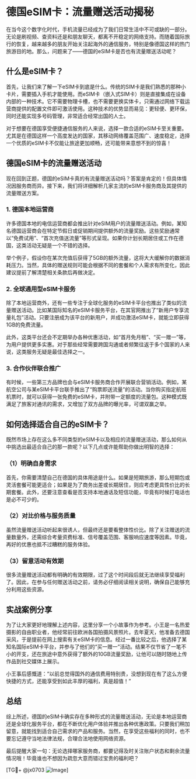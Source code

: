 # 德国eSIM卡：流量赠送活动揭秘

在当今这个数字化时代，手机流量已经成为了我们日常生活中不可或缺的一部分。无论是刷视频、查资料还是和朋友聊天，都离不开稳定的网络支持。而随着国际旅行的恢复，越来越多的朋友开始关注起海外的通信服务，特别是像德国这样的热门旅游目的地。那么，问题来了——德国的eSIM卡是否也有流量赠送活动呢？

## 什么是eSIM卡？

首先，让我们来了解一下eSIM卡到底是什么。传统的SIM卡是我们熟悉的那种小卡片，需要插入手机才能使用。而eSIM卡（嵌入式SIM卡）则是直接集成在设备内部的一种技术。它不需要物理卡槽，也不需要更换实体卡，只需通过网络下载运营商提供的配置文件即可激活使用。这种技术的优势显而易见：更轻便、更环保，同时还能实现多号码管理，非常适合经常出国的人士。

对于想要在德国享受便捷通信服务的人来说，选择一款合适的eSIM卡至关重要。尤其是在德国这样一个高度发达的国家，其移动网络覆盖范围广、速度稳定，选择一个优质的eSIM卡不仅能让旅途更加顺畅，还可能带来意想不到的惊喜！

## 德国eSIM卡的流量赠送活动

现在回到正题，德国的eSIM卡真的有流量赠送活动吗？答案是肯定的！但具体情况因服务商而异。接下来，我们将详细解析几家主流的eSIM卡服务商及其提供的流量赠送方案。

### 1. **德国本地运营商**

许多德国本地的电信运营商都会推出针对eSIM用户的流量赠送活动。例如，某知名德国运营商会在特定节假日或促销期间提供额外的流量奖励。这些奖励通常以“免费试用”、“首次充值送流量”等形式呈现。如果你计划长期居住或工作在德国，这类活动无疑是一个不错的选择。

举个例子，假设你在某次充值后获得了5GB的额外流量，这将大大缓解你的数据消耗压力。当然，具体的赠送规则可能会根据不同的套餐和个人需求有所变化，因此建议提前了解清楚相关条款后再做决定。

### 2. **全球通用型eSIM卡服务**

除了本地运营商外，还有一些专注于全球化服务的eSIM卡平台也推出了类似的流量赠送活动。比如某国际知名的eSIM卡服务平台，在其官网推出了“新用户专享流量礼包”活动。只要注册成为该平台的新用户，并成功激活eSIM卡，就能立即获得1GB的免费流量。

此外，这类平台还会不定期举办各种优惠活动，如“首月免月租”、“买一赠一”等，为用户提供更多实惠。对于那些经常需要跨国沟通或者频繁往返于多个国家的人来说，这类服务无疑是最佳选择之一。

### 3. **合作伙伴联合推广**

有时候，一些第三方品牌也会与eSIM卡服务商合作开展联合营销活动。例如，某航空公司与某eSIM卡平台联手推出了“购票即送流量”的活动。当你购买指定航班机票时，就可以获得一张免费的eSIM卡，并附带一定额度的流量包。这种模式既满足了旅客对通讯的需求，又增加了双方品牌的曝光率，可谓双赢之举。

## 如何选择适合自己的eSIM卡？

既然市场上存在这么多不同类型的eSIM卡以及相应的流量赠送活动，那么如何从中挑选出最适合自己的那一款呢？以下几点或许能帮助你做出明智的选择：

### （1）明确自身需求

首先，你需要清楚自己在德国的具体用途是什么。如果是短期旅游，那么短期包或灵活套餐可能更适合；如果是为了商务出差或长期居住，则应考虑更具性价比的长期套餐。此外，还要注意查看是否支持本地通话及短信功能，毕竟有时候打电话也是必不可少的。

### （2）对比价格与服务质量

虽然流量赠送活动听起来很诱人，但最终还是要看整体性价比。除了关注赠送的流量数量外，还需综合考量资费标准、信号覆盖范围、客服响应速度等因素。毕竟，再好的优惠也抵不过糟糕的服务体验。

### （3）留意活动有效期

很多流量赠送活动都有明确的有效期限，过了这个时间段后就无法继续享受福利了。因此，在参与任何赠送活动之前，请务必仔细阅读相关说明，确保自己能够充分利用这些资源。

## 实战案例分享

为了让大家更好地理解上述内容，这里分享一个小故事作为参考。小王是一名热爱摄影的自由职业者，他经常前往欧洲各国拍摄风景照片。去年夏天，他准备去德国采风，于是提前在网上搜索有关eSIM卡的信息。经过一番比较之后，他选择了某知名国际eSIM卡平台，并参与了他们的“买一赠一”活动。结果不仅节省了一笔不小的开支，还在旅途中意外获得了额外的10GB流量奖励，让他可以随时随地上传作品到社交媒体上展示。

小王事后感慨道：“以前总觉得国外的通信费用特别贵，没想到现在有了这么方便快捷的方式，还能享受到如此丰厚的福利，真是超值！”

## 总结

综上所述，德国的eSIM卡确实存在多种形式的流量赠送活动，无论是本地运营商还是全球化服务平台，都在不断优化用户体验并推出各种优惠政策。只要我们稍加留意，就能找到适合自己需求的产品和服务。当然，在享受这些福利的同时，也不要忘记遵守当地法律法规，合理合法地使用网络资源。

最后提醒大家一句：无论选择哪家服务商，都要记得及时关注账户状态和剩余流量情况哦！毕竟谁也不想因为疏忽大意而错过宝贵的福利吧？

[TG💪+ @jx0703 ![Image](https://github.com/user-attachments/assets/dbca1d08-cadb-493c-b0ec-ad6f7a83f270)]